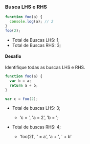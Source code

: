 ### Busca LHS e RHS

```js
function foo(a) {
  console.log(a); // 2
}
foo(2);
```

- Total de Buscas LHS: 1;
- Total de Buscas RHS: 3;

#### Desafio

Identifique todas as buscas LHS e RHS.

```js
function foo(a) {
  var b = a;
  return a + b;
}

var c = foo(2);
```

- Total de buscas LHS: 3;

  - 'c = ', 'a = 2', 'b = ';

- Total de buscas RHS: 4;
  - 'foo(2)', ' = a', 'a + ', ' + b'
